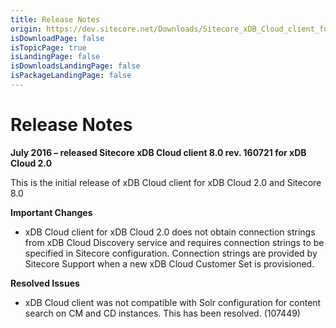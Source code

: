 ```yaml
---
title: Release Notes
origin: https://dev.sitecore.net/Downloads/Sitecore_xDB_Cloud_client_for_xDB_Cloud_20/80/Sitecore_xDB_Cloud_client_80_rev_160721_for_xDB_Cloud_20/Release_Notes
isDownloadPage: false
isTopicPage: true
isLandingPage: false
isDownloadsLandingPage: false
isPackageLandingPage: false
---
```


# Release Notes

**July 2016 – released Sitecore xDB Cloud client 8.0 rev. 160721 for xDB Cloud 2.0**

This is the initial release of xDB Cloud client for xDB Cloud 2.0 and Sitecore 8.0

**Important Changes**

-   xDB Cloud client for xDB Cloud 2.0 does not obtain connection strings from xDB Cloud Discovery service and requires connection strings to be specified in Sitecore configuration. Connection strings are provided by Sitecore Support when a new xDB Cloud Customer Set is provisioned.

**Resolved Issues**

-   xDB Cloud client was not compatible with Solr configuration for content search on CM and CD instances. This has been resolved. (107449)